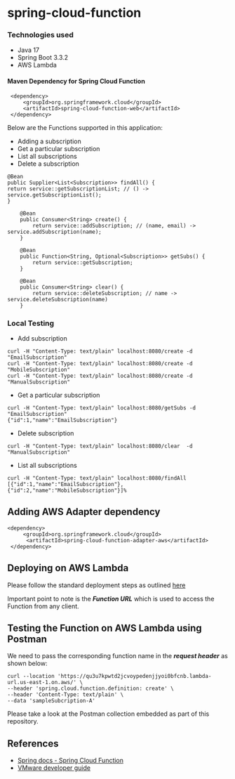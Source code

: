 # spring-cloud-function

### Technologies used
* Java 17
* Spring Boot 3.3.2
* AWS Lambda

####  Maven Dependency for Spring Cloud Function
```
 <dependency>
     <groupId>org.springframework.cloud</groupId>
     <artifactId>spring-cloud-function-web</artifactId>
 </dependency>
```

Below are the Functions supported in this application:

* Adding a subscription
* Get a particular subscription
* List all subscriptions
* Delete a subscription

```
@Bean
public Supplier<List<Subscription>> findAll() {
return service::getSubscriptionList; // () -> service.getSubscriptionList();
}

    @Bean
    public Consumer<String> create() {
        return service::addSubscription; // (name, email) -> service.addSubscription(name);
    }

    @Bean
    public Function<String, Optional<Subscription>> getSubs() {
        return service::getSubscription;
    }

    @Bean
    public Consumer<String> clear() {
        return service::deleteSubscription; // name -> service.deleteSubscription(name)
    }
 ``` 

### Local Testing
* Add subscription
```
curl -H "Content-Type: text/plain" localhost:8080/create -d "EmailSubscription"
curl -H "Content-Type: text/plain" localhost:8080/create -d "MobileSubscription"
curl -H "Content-Type: text/plain" localhost:8080/create -d "ManualSubscription"

```

* Get a particular subscription

```
curl -H "Content-Type: text/plain" localhost:8080/getSubs -d "EmailSubscription"
{"id":1,"name":"EmailSubscription"}
```

* Delete subscription
```
curl -H "Content-Type: text/plain" localhost:8080/clear  -d "ManualSubscription"
```
* List all subscriptions

```
curl -H "Content-Type: text/plain" localhost:8080/findAll                       
[{"id":1,"name":"EmailSubscription"},{"id":2,"name":"MobileSubscription"}]%
```

## Adding AWS Adapter dependency

```
<dependency>
     <groupId>org.springframework.cloud</groupId>
      <artifactId>spring-cloud-function-adapter-aws</artifactId>
 </dependency>
```

## Deploying on AWS Lambda
Please follow the standard deployment steps as outlined [here](https://tanzu.vmware.com/developer/guides/serverless-spring/) 

Important point to note is the **_Function URL_** which is used to access the Function from any client.

## Testing the Function on AWS Lambda using Postman
We need to pass the corresponding function name in the **_request header_** as shown below: 
```
curl --location 'https://qu3u7kpwtd2jcvoypedenjjyoi0bfcnb.lambda-url.us-east-1.on.aws/' \
--header 'spring.cloud.function.definition: create' \
--header 'Content-Type: text/plain' \
--data 'sampleSubcription-A'
```
Please take a look at the Postman collection embedded as part of this repository.

## References
* [Spring docs - Spring Cloud Function ](https://docs.spring.io/spring-cloud-function/docs/current/reference/html/aws.html#_getting_started)
* [VMware developer guide](https://tanzu.vmware.com/developer/guides/serverless-spring/)